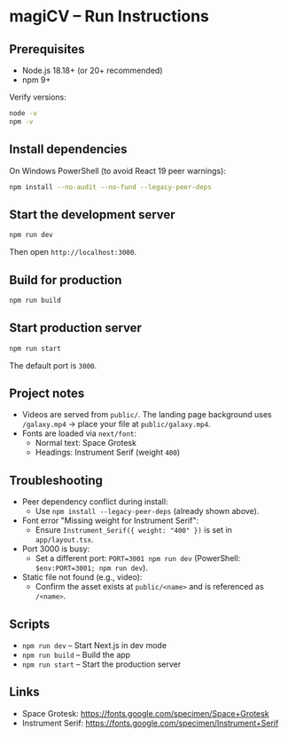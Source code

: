 # magiCV – Run Instructions

## Prerequisites
- Node.js 18.18+ (or 20+ recommended)
- npm 9+

Verify versions:
```bash
node -v
npm -v
```

## Install dependencies
On Windows PowerShell (to avoid React 19 peer warnings):
```bash
npm install --no-audit --no-fund --legacy-peer-deps
```

## Start the development server
```bash
npm run dev
```
Then open `http://localhost:3000`.

## Build for production
```bash
npm run build
```

## Start production server
```bash
npm run start
```
The default port is `3000`.

## Project notes
- Videos are served from `public/`. The landing page background uses `/galaxy.mp4` → place your file at `public/galaxy.mp4`.
- Fonts are loaded via `next/font`:
  - Normal text: Space Grotesk
  - Headings: Instrument Serif (weight `400`)

## Troubleshooting
- Peer dependency conflict during install:
  - Use `npm install --legacy-peer-deps` (already shown above).
- Font error "Missing weight for Instrument Serif":
  - Ensure `Instrument_Serif({ weight: "400" })` is set in `app/layout.tsx`.
- Port 3000 is busy:
  - Set a different port: `PORT=3001 npm run dev` (PowerShell: `$env:PORT=3001; npm run dev`).
- Static file not found (e.g., video):
  - Confirm the asset exists at `public/<name>` and is referenced as `/<name>`.

## Scripts
- `npm run dev` – Start Next.js in dev mode
- `npm run build` – Build the app
- `npm run start` – Start the production server

## Links
- Space Grotesk: https://fonts.google.com/specimen/Space+Grotesk
- Instrument Serif: https://fonts.google.com/specimen/Instrument+Serif
